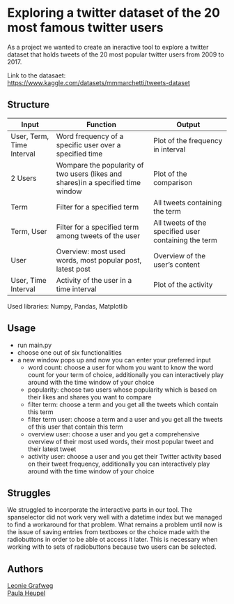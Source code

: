 # Exploring a twitter dataset of the 20 most famous twitter users

As a project we wanted to create an ineractive tool to explore a twitter dataset that holds tweets of the 20 most popular twitter users from 2009 to 2017.

Link to the datasaet:
https://www.kaggle.com/datasets/mmmarchetti/tweets-dataset

## Structure

| Input  | Function | Output |
| ------------- | ------------- | ------------- |
| User, Term, Time Interval  | Word frequency of a specific user over a specified time  | Plot of the frequency in interval  |
| 2 Users  | Wompare the popularity of two users (likes and shares)in a specified time window  | Plot of the comparison  |
| Term  | Filter for a specified term  | All tweets containing the term  |
| Term, User  | Filter for a specified term among tweets of the user  | All tweets of the specified user containing the term  |
| User  | Overview: most used words, most popular post, latest post  | Overview of the user’s content  |
| User, Time Interval | Activity of the user in a time interval  | Plot of the activity  |

Used libraries: Numpy, Pandas, Matplotlib

## Usage
- run main.py
- choose one out of six functionalities 
- a new window pops up and now you can enter your preferred input
  - word count: choose a user for whom you want to know the word count for your term of choice, additionally you can interactively play around with the time window of your choice 
  - popularity: choose two users whose popularity which is based on their likes and shares you want to compare
  - filter term: choose a term and you get all the tweets which contain this term
  - filter term user: choose a term and a user and you get all  the tweets of this user that contain this term
  - overview user: choose a user and you get a comprehensive overview of their most used words, their most popular tweet and their latest tweet
  - activity user: choose a user and you get their Twitter activity based on their tweet frequency, additionally you can interactively play around with the time window of your choice 


## Struggles
We struggled to incorporate the interactive parts in our tool.
The spanselector did not work very well with a datetime index but we managed to find a workaround for that problem.
What remains a problem until now is the issue of saving entries from textboxes or the choice made with the radiobuttons in order to be able ot access it later. This is necessary when working with to sets of radiobuttons because two users can be selected.


## Authors
[Leonie Grafweg](mailto:lgrafweg@uos.de)<br/>
[Paula Heupel](mailto:pheupel@uos.de)<br/>
